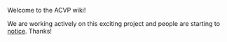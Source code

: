 Welcome to the ACVP wiki!

We are working actively on this exciting project and people are starting to [notice]( http://www.theregister.co.uk/2016/08/01/cisco_nist_want_to_help_devs_escape_the_vulnvalidation_trap/). Thanks!
